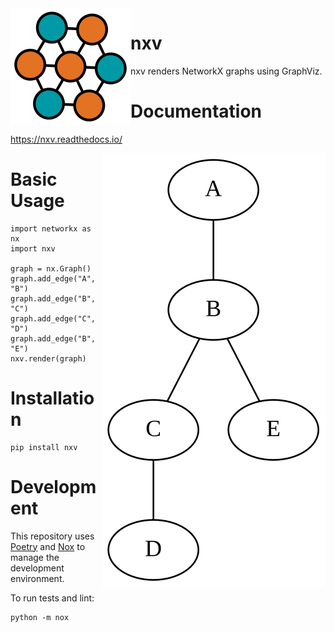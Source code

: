 <img src="./docs/_static/logo/logo.svg" align="left">

# nxv

nxv renders NetworkX graphs using GraphViz.

# Documentation

https://nxv.readthedocs.io/

<img src="./docs/_static/example/quickstart_graph.svg" align="right">

# Basic Usage

    import networkx as nx
    import nxv
    
    graph = nx.Graph()
    graph.add_edge("A", "B")
    graph.add_edge("B", "C")
    graph.add_edge("C", "D")
    graph.add_edge("B", "E")
    nxv.render(graph)

# Installation

    pip install nxv

# Development

This repository uses [Poetry](https://python-poetry.org/) and [Nox](https://nox.thea.codes/en/stable/)
to manage the development environment.

To run tests and lint:

    python -m nox
